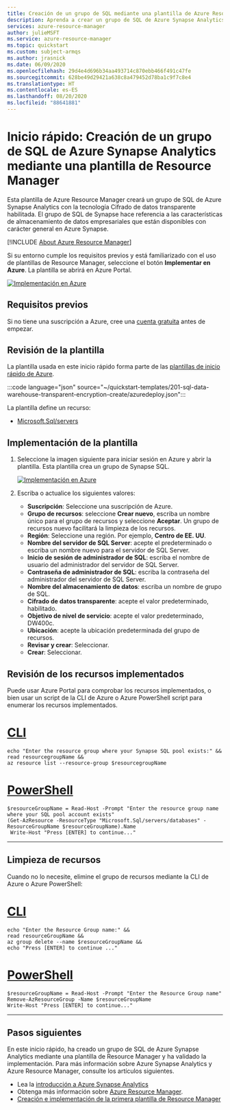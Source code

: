 ```yaml
---
title: Creación de un grupo de SQL mediante una plantilla de Azure Resource Manager
description: Aprenda a crear un grupo de SQL de Azure Synapse Analytics mediante una plantilla de Azure Resource Manager.
services: azure-resource-manager
author: julieMSFT
ms.service: azure-resource-manager
ms.topic: quickstart
ms.custom: subject-armqs
ms.author: jrasnick
ms.date: 06/09/2020
ms.openlocfilehash: 29d4e4d696b34aa493714c870ebb466f491c47fe
ms.sourcegitcommit: 628be49d29421a638c8a479452d78ba1c9f7c8e4
ms.translationtype: HT
ms.contentlocale: es-ES
ms.lasthandoff: 08/20/2020
ms.locfileid: "88641881"
---
```

# <a name="quickstart-create-an-azure-synapse-analytics-sql-pool-by-using-an-arm-template"></a>Inicio rápido: Creación de un grupo de SQL de Azure Synapse Analytics mediante una plantilla de Resource Manager

Esta plantilla de Azure Resource Manager creará un grupo de SQL de Azure Synapse Analytics con la tecnología Cifrado de datos transparente habilitada. El grupo de SQL de Synapse hace referencia a las características de almacenamiento de datos empresariales que están disponibles con carácter general en Azure Synapse.

[!INCLUDE [About Azure Resource Manager](../../../includes/resource-manager-quickstart-introduction.md)]

Si su entorno cumple los requisitos previos y está familiarizado con el uso de plantillas de Resource Manager, seleccione el botón **Implementar en Azure**. La plantilla se abrirá en Azure Portal.

[![Implementación en Azure](../../media/template-deployments/deploy-to-azure.svg)](https://portal.azure.com/#create/Microsoft.Template/uri/https%3A%2F%2Fraw.githubusercontent.com%2FAzure%2Fazure-quickstart-templates%2Fmaster%2F201-sql-data-warehouse-transparent-encryption-create%2Fazuredeploy.json)

## <a name="prerequisites"></a>Requisitos previos

Si no tiene una suscripción a Azure, cree una [cuenta gratuita](https://azure.microsoft.com/free/?WT.mc_id=A261C142F) antes de empezar.

## <a name="review-the-template"></a>Revisión de la plantilla

La plantilla usada en este inicio rápido forma parte de las [plantillas de inicio rápido de Azure](https://azure.microsoft.com/resources/templates/201-sql-data-warehouse-transparent-encryption-create/).

:::code language="json" source="~/quickstart-templates/201-sql-data-warehouse-transparent-encryption-create/azuredeploy.json":::

La plantilla define un recurso:

- [Microsoft.Sql/servers](/azure/templates/microsoft.sql/servers)

## <a name="deploy-the-template"></a>Implementación de la plantilla

1. Seleccione la imagen siguiente para iniciar sesión en Azure y abrir la plantilla. Esta plantilla crea un grupo de Synapse SQL.
   
   [![Implementación en Azure](../../media/template-deployments/deploy-to-azure.svg)](https://portal.azure.com/#create/Microsoft.Template/uri/https%3A%2F%2Fraw.githubusercontent.com%2FAzure%2Fazure-quickstart-templates%2Fmaster%2F201-sql-data-warehouse-transparent-encryption-create%2Fazuredeploy.json)

1. Escriba o actualice los siguientes valores:

   * **Suscripción**: Seleccione una suscripción de Azure.
   * **Grupo de recursos**: seleccione **Crear nuevo**, escriba un nombre único para el grupo de recursos y seleccione **Aceptar**. Un grupo de recursos nuevo facilitará la limpieza de los recursos.
   * **Región**: Seleccione una región.  Por ejemplo, **Centro de EE. UU**.
   * **Nombre del servidor de SQL Server**: acepte el predeterminado o escriba un nombre nuevo para el servidor de SQL Server.
   * **Inicio de sesión de administrador de SQL**: escriba el nombre de usuario del administrador del servidor de SQL Server.
   * **Contraseña de administrador de SQL**: escriba la contraseña del administrador del servidor de SQL Server.
   * **Nombre del almacenamiento de datos**: escriba un nombre de grupo de SQL.
   * **Cifrado de datos transparente**: acepte el valor predeterminado, habilitado. 
   * **Objetivo de nivel de servicio**: acepte el valor predeterminado, DW400c.
   * **Ubicación**: acepte la ubicación predeterminada del grupo de recursos.
   * **Revisar y crear**: Seleccionar.
   * **Crear**: Seleccionar.

## <a name="review-deployed-resources"></a>Revisión de los recursos implementados

Puede usar Azure Portal para comprobar los recursos implementados, o bien usar un script de la CLI de Azure o Azure PowerShell script para enumerar los recursos implementados.

# <a name="cli"></a>[CLI](#tab/CLI)

```azurecli-interactive
echo "Enter the resource group where your Synapse SQL pool exists:" &&
read resourcegroupName &&
az resource list --resource-group $resourcegroupName 
```

# <a name="powershell"></a>[PowerShell](#tab/PowerShell)

```azurepowershell-interactive
$resourceGroupName = Read-Host -Prompt "Enter the resource group name where your SQL pool account exists"
(Get-AzResource -ResourceType "Microsoft.Sql/servers/databases" -ResourceGroupName $resourceGroupName).Name
 Write-Host "Press [ENTER] to continue..."
```

---

## <a name="clean-up-resources"></a>Limpieza de recursos

Cuando no lo necesite, elimine el grupo de recursos mediante la CLI de Azure o Azure PowerShell:

# <a name="cli"></a>[CLI](#tab/CLI)

```azurecli-interactive
echo "Enter the Resource Group name:" &&
read resourceGroupName &&
az group delete --name $resourceGroupName &&
echo "Press [ENTER] to continue ..."
```

# <a name="powershell"></a>[PowerShell](#tab/PowerShell)

```azurepowershell-interactive
$resourceGroupName = Read-Host -Prompt "Enter the Resource Group name"
Remove-AzResourceGroup -Name $resourceGroupName
Write-Host "Press [ENTER] to continue..."
```

---

## <a name="next-steps"></a>Pasos siguientes

En este inicio rápido, ha creado un grupo de SQL de Azure Synapse Analytics mediante una plantilla de Resource Manager y ha validado la implementación. Para más información sobre Azure Synapse Analytics y Azure Resource Manager, consulte los artículos siguientes.

- Lea la [introducción a Azure Synapse Analytics](sql-data-warehouse-overview-what-is.md)
- Obtenga más información sobre [Azure Resource Manager](../../azure-resource-manager/management/overview.md).
- [Creación e implementación de la primera plantilla de Resource Manager](../../azure-resource-manager/templates/template-tutorial-create-first-template.md)
